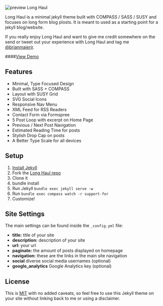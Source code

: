 ![preview Long Haul](/preview.jpg)

Long Haul is a minimal jekyll theme built with COMPASS / SASS / SUSY and focuses on long form blog plosts. It is meant to used as a starting point for a jekyll blog/website.

If you really enjoy Long Haul and want to give me credit somewhere on the send or tweet out your experience with Long Haul and tag me [@brianmaierjr](https://twitter.com/brianmaier).

####[View Demo](http://brianmaierjr.com/long-haul)

## Features

- Minimal, Type Focused Design
- Built with SASS + COMPASS
- Layout with SUSY Grid
- SVG Social Icons
- Responsive Nav Menu
- XML Feed for RSS Readers
- Contact Form via Formspree
- 5 Post Loop with excerpt on Home Page
- Previous / Next Post Navigation
- Estimated Reading Time for posts
- Stylish Drop Cap on posts
- A Better Type Scale for all devices

## Setup

1. [Install Jekyll](http://jekyllrb.com)
2. Fork the [Long Haul repo](http://github.com/brianmaierjr/long-haul)
3. Clone it
4. bundle install
6. Run Jekyll `bundle exec jekyll serve -w`
7. Run `bundle exec compass watch -r support-for`
8. Customize!

## Site Settings

The main settings can be found inside the `_config.yml` file:

- **title:** title of your site
- **description:** description of your site
- **url:** your url
- **paginate:** the amount of posts displayed on homepage
- **navigation:** these are the links in the main site navigation
- **social** diverse social media usernames (optional)
- **google_analytics** Google Analytics key (optional)

## License

This is [MIT](LICENSE) with no added caveats, so feel free to use this Jekyll theme on your site without linking back to me or using a disclaimer.

